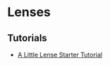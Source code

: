 # Lenses

## Tutorials
- [A Little Lense Starter Tutorial](https://www.fpcomplete.com/school/to-infinity-and-beyond/pick-of-the-week/a-little-lens-starter-tutorial)

